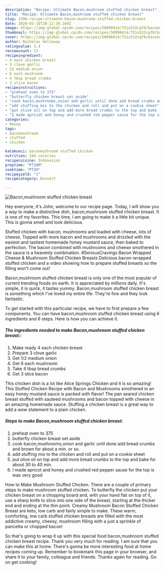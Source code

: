 ```yaml
---
description: "Recipe: Ultimate Bacon,mushroom stuffed chicken breast"
title: "Recipe: Ultimate Bacon,mushroom stuffed chicken breast"
slug: 1396-recipe-ultimate-bacon-mushroom-stuffed-chicken-breast
date: 2020-03-16T20:11:29.164Z
image: https://img-global.cpcdn.com/recipes/50090414/751x532cq70/baconmushroom-stuffed-chicken-breast-recipe-main-photo.jpg
thumbnail: https://img-global.cpcdn.com/recipes/50090414/751x532cq70/baconmushroom-stuffed-chicken-breast-recipe-main-photo.jpg
cover: https://img-global.cpcdn.com/recipes/50090414/751x532cq70/baconmushroom-stuffed-chicken-breast-recipe-main-photo.jpg
author: Nicholas Holloway
ratingvalue: 3.4
reviewcount: 13
recipeingredient:
- 4 each chicken breast
- 3 clove garlic
- 12 medium onion
- 6 each mushroom
- 4 tbsp bread crumbs
- 3 slice bacon
recipeinstructions:
- "preheat oven to 375"
- "butterfly chicken breast set aside"
- "cook bacon,mushrooms,onion and garlic until done add bread crumbs and brown for about a min. or so."
- "add stuffing mix to the chicken and roll and put on a cookie sheet"
- "put olive oil on top and add more bread crumbs to the top and bake for about 30 to 40 min."
- "I made apricot and honey and crushed red pepper sause for the top is was very good"
categories:
- Resep
tags:
- baconmushroom
- stuffed
- chicken

katakunci: baconmushroom stuffed chicken
nutrition: 244 calories
recipecuisine: Indonesian
preptime: "PT38M"
cooktime: "PT2H"
recipeyield: "1"
recipecategory: Dessert

---
```



![Bacon,mushroom stuffed chicken breast](https://img-global.cpcdn.com/recipes/50090414/751x532cq70/baconmushroom-stuffed-chicken-breast-recipe-main-photo.jpg)

Hey everyone, it's John, welcome to our recipe page. Today, I will show you a way to make a distinctive dish, bacon,mushroom stuffed chicken breast. It is one of my favorites. This time, I am going to make it a little bit unique. This is gonna smell and look delicious.

Stuffed chicken with bacon, mushrooms and loaded with cheese, lots of cheese. Topped with more bacon and mushrooms and drizzled with the easiest and tastiest homemade honey mustard sauce, then baked to perfection. The bacon combined with mushrooms and cheese smothered in the sauce is a heavenly combination. #SeriousCravings Bacon Wrapped Cheese &amp; Mushroom Stuffed Chicken Breasts Delicious bacon-wrapped stuffed chicken and a video showing how to prepare stuffed breasts so the filling won&#39;t come out!

Bacon,mushroom stuffed chicken breast is only one of the most popular of current trending foods on earth. It is appreciated by millions daily. It's simple, it is quick, it tastes yummy. Bacon,mushroom stuffed chicken breast is something which I've loved my entire life. They're fine and they look fantastic.


To get started with this particular recipe, we have to first prepare a few components. You can have bacon,mushroom stuffed chicken breast using 6 ingredients and 6 steps. Here is how you can achieve it.

##### The ingredients needed to make Bacon,mushroom stuffed chicken breast::

1. Make ready 4 each chicken breast
1. Prepare 3 clove garlic
1. Get 1/2 medium onion
1. Get 6 each mushroom
1. Take 4 tbsp bread crumbs
1. Get 3 slice bacon


This chicken dish is a lot like Alice Springs Chicken and it is so amazing! This Stuffed Chicken Recipe with Bacon and Mushrooms smothered in an easy honey mustard sauce is packed with flavor! The pan seared chicken breast stuffed with sauteed mushrooms and bacon topped with cheese in an amazing homemade sauce. Stuffing a chicken breast is a great way to add a wow statement to a plain chicken. 

##### Steps to make Bacon,mushroom stuffed chicken breast:

1. preheat oven to 375
1. butterfly chicken breast set aside
1. cook bacon,mushrooms,onion and garlic until done add bread crumbs and brown for about a min. or so.
1. add stuffing mix to the chicken and roll and put on a cookie sheet
1. put olive oil on top and add more bread crumbs to the top and bake for about 30 to 40 min.
1. I made apricot and honey and crushed red pepper sause for the top is was very good


How to Make Mushroom Stuffed Chicken. There are a couple of primary steps to make mushroom stuffed chicken. To butterfly the chicken put your chicken breast on a chopping board and, with your hand flat on top of it, use a sharp knife to slice into one side of the breast, starting at the thicker end and ending at the thin point. Creamy Mushroom Bacon Stuffed Chicken Breast are keto, low carb and fairly simple to make. These warm, comforting, low carb stuffed chicken breasts are filled with the most addictive creamy, cheesy, mushroom filling with a just a sprinkle of pancetta or chopped bacon! 

So that's going to wrap it up with this special food bacon,mushroom stuffed chicken breast recipe. Thank you very much for reading. I am sure that you can make this at home. There's gonna be more interesting food at home recipes coming up. Remember to bookmark this page in your browser, and share it to your family, colleague and friends. Thanks again for reading. Go on get cooking!

